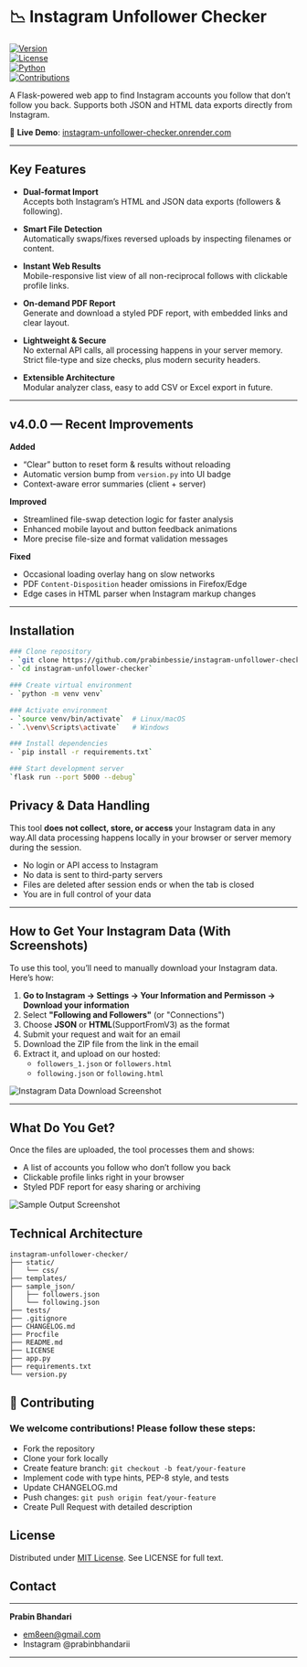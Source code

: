 # 📉 Instagram Unfollower Checker

[![Version](https://img.shields.io/badge/version-4.0.0-blue.svg)](https://github.com/prabinbessie/instagram-unfollower-checker/releases)  
[![License](https://img.shields.io/badge/license-MIT-green.svg)](LICENSE)  
[![Python](https://img.shields.io/badge/python-3.9%2B-blue.svg)](https://www.python.org/)  
[![Contributions](https://img.shields.io/badge/contributions-welcome-brightgreen.svg)](CONTRIBUTING.md)  

A Flask-powered web app to find Instagram accounts you follow that don’t follow you back. Supports both JSON and HTML data exports directly from Instagram.

🔗 **Live Demo**: [instagram-unfollower-checker.onrender.com](https://instagram-unfollower-checker.onrender.com)

---

## Key Features

- **Dual-format Import**  
  Accepts both Instagram’s HTML and JSON data exports (followers & following).

- **Smart File Detection**  
  Automatically swaps/fixes reversed uploads by inspecting filenames or content.

- **Instant Web Results**  
  Mobile-responsive list view of all non-reciprocal follows with clickable profile links.

- **On-demand PDF Report**  
  Generate and download a styled PDF report, with embedded links and clear layout.

- **Lightweight & Secure**  
  No external API calls, all processing happens in your server memory. Strict file-type and size checks, plus modern security headers.

- **Extensible Architecture**  
  Modular analyzer class, easy to add CSV or Excel export in future.

---

## v4.0.0 — Recent Improvements

**Added**  
- “Clear” button to reset form & results without reloading  
- Automatic version bump from `version.py` into UI badge  
- Context-aware error summaries (client + server)

**Improved**  
- Streamlined file-swap detection logic for faster analysis  
- Enhanced mobile layout and button feedback animations  
- More precise file-size and format validation messages

**Fixed**  
- Occasional loading overlay hang on slow networks  
- PDF `Content-Disposition` header omissions in Firefox/Edge  
- Edge cases in HTML parser when Instagram markup changes

---

##  Installation
```bash
### Clone repository
- `git clone https://github.com/prabinbessie/instagram-unfollower-checker.git`
- `cd instagram-unfollower-checker`

### Create virtual environment
- `python -m venv venv`

### Activate environment
- `source venv/bin/activate`  # Linux/macOS
- `.\venv\Scripts\activate`   # Windows

### Install dependencies
- `pip install -r requirements.txt`

### Start development server
`flask run --port 5000 --debug`
```
## Privacy & Data Handling

This tool **does not collect, store, or access** your Instagram data in any way.All data processing happens locally in your browser or server memory during the session.

-  No login or API access to Instagram
-  No data is sent to third-party servers
-  Files are deleted after session ends or when the tab is closed
- You are in full control of your data

---

##  How to Get Your Instagram Data (With Screenshots)

To use this tool, you’ll need to manually download your Instagram data. Here’s how:

1. **Go to Instagram → Settings → Your Information and Permisson → Download your information**
2. Select **"Following and Followers"** (or "Connections")
3. Choose **JSON** or **HTML**(SupportFromV3) as the format
4. Submit your request and wait for an email
5. Download the ZIP file from the link in the email
6. Extract it, and upload on our hosted:
   - `followers_1.json` or `followers.html`
   - `following.json` or `following.html`

![Instagram Data Download Screenshot](static/img/instagram_data_download.jpg)

---

## What Do You Get?

Once the files are uploaded, the tool processes them and shows:

-  A list of accounts you follow who don’t follow you back
-  Clickable profile links right in your browser
-  Styled PDF report for easy sharing or archiving

![Sample Output Screenshot](static/img/sample_results.png)

##  Technical Architecture

```plaintext
instagram-unfollower-checker/
├── static/
│   └── css/
├── templates/
├── sample_json/           
│   ├── followers.json
│   └── following.json
├── tests/
├── .gitignore
├── CHANGELOG.md
├── Procfile
├── README.md
├── LICENSE
├── app.py
├── requirements.txt
└── version.py
```
  

## 🤝 Contributing

### We welcome contributions! Please follow these steps:

- Fork the repository
- Clone your fork locally
- Create feature branch:
`git checkout -b feat/your-feature`
- Implement code with type hints, PEP-8 style, and tests
- Update CHANGELOG.md
- Push changes:
`git push origin feat/your-feature`
- Create Pull Request with detailed description
##  License

Distributed under [MIT License](LICENSE). See LICENSE for full text.
## Contact
---
**Prabin Bhandari**
-  em8een@gmail.com
-  Instagram @prabinbhandarii
---